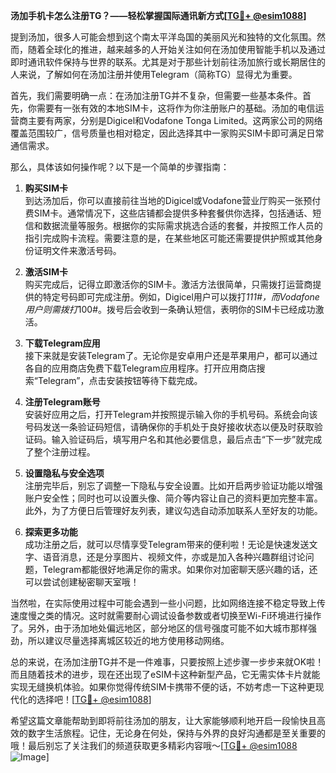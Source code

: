 **汤加手机卡怎么注册TG？——轻松掌握国际通讯新方式[[TG💪+ @esim1088](https://t.me/s/esim1088)]**

提到汤加，很多人可能会想到这个南太平洋岛国的美丽风光和独特的文化氛围。然而，随着全球化的推进，越来越多的人开始关注如何在汤加使用智能手机以及通过即时通讯软件保持与世界的联系。尤其是对于那些计划前往汤加旅行或长期居住的人来说，了解如何在汤加注册并使用Telegram（简称TG）显得尤为重要。

首先，我们需要明确一点：在汤加注册TG并不复杂，但需要一些基本条件。首先，你需要有一张有效的本地SIM卡，这将作为你注册账户的基础。汤加的电信运营商主要有两家，分别是Digicel和Vodafone Tonga Limited。这两家公司的网络覆盖范围较广，信号质量也相对稳定，因此选择其中一家购买SIM卡即可满足日常通信需求。

那么，具体该如何操作呢？以下是一个简单的步骤指南：

1. **购买SIM卡**  
   到达汤加后，你可以直接前往当地的Digicel或Vodafone营业厅购买一张预付费SIM卡。通常情况下，这些店铺都会提供多种套餐供你选择，包括通话、短信和数据流量等服务。根据你的实际需求挑选合适的套餐，并按照工作人员的指引完成购卡流程。需要注意的是，在某些地区可能还需要提供护照或其他身份证明文件来激活号码。

2. **激活SIM卡**  
   购买完成后，记得立即激活你的SIM卡。激活方法很简单，只需拨打运营商提供的特定号码即可完成注册。例如，Digicel用户可以拨打*111#，而Vodafone用户则需拨打*100#。拨号后会收到一条确认短信，表明你的SIM卡已经成功激活。

3. **下载Telegram应用**  
   接下来就是安装Telegram了。无论你是安卓用户还是苹果用户，都可以通过各自的应用商店免费下载Telegram应用程序。打开应用商店搜索“Telegram”，点击安装按钮等待下载完成。

4. **注册Telegram账号**  
   安装好应用之后，打开Telegram并按照提示输入你的手机号码。系统会向该号码发送一条验证码短信，请确保你的手机处于良好接收状态以便及时获取验证码。输入验证码后，填写用户名和其他必要信息，最后点击“下一步”就完成了整个注册过程。

5. **设置隐私与安全选项**  
   注册完毕后，别忘了调整一下隐私与安全设置。比如开启两步验证功能以增强账户安全性；同时也可以设置头像、简介等内容让自己的资料更加完整丰富。此外，为了方便日后管理好友列表，建议勾选自动添加联系人至好友的功能。

6. **探索更多功能**  
   成功注册之后，就可以尽情享受Telegram带来的便利啦！无论是快速发送文字、语音消息，还是分享图片、视频文件，亦或是加入各种兴趣群组讨论问题，Telegram都能很好地满足你的需求。如果你对加密聊天感兴趣的话，还可以尝试创建秘密聊天室哦！

当然啦，在实际使用过程中可能会遇到一些小问题，比如网络连接不稳定导致上传速度慢之类的情况。这时就需要耐心调试设备参数或者切换至Wi-Fi环境进行操作了。另外，由于汤加地处偏远地区，部分地区的信号强度可能不如大城市那样强劲，所以建议尽量选择离城区较近的地方使用移动网络。

总的来说，在汤加注册TG并不是一件难事，只要按照上述步骤一步步来就OK啦！而且随着技术的进步，现在还出现了eSIM卡这种新型产品，它无需实体卡片就能实现无缝换机体验。如果你觉得传统SIM卡携带不便的话，不妨考虑一下这种更现代化的选择吧！[[TG💪+ @esim1088](https://t.me/s/esim1088)]

希望这篇文章能帮助到即将前往汤加的朋友，让大家能够顺利地开启一段愉快且高效的数字生活旅程。记住，无论身在何处，保持与外界的良好沟通都是至关重要的哦！最后别忘了关注我们的频道获取更多精彩内容哦～[[TG💪+ @esim1088](https://t.me/s/esim1088) ![Image](https://i.postimg.cc/4NQfJmqS/Snipaste-2025-05-13-00-14-12.png)]